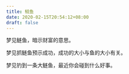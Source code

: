 ```yaml
---
title: 鲢鱼
date: 2020-02-15T20:54:12+08:00
draft: false
---
```


梦见鲢鱼，暗示财富的意思。

梦见抓鲢鱼预示成功，成功的大小与鱼的大小有关。

梦见钓到一条大鲢鱼，最近你会碰到什么好事。

